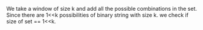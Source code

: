 We take a window of size k and add all the possible combinations in the set. Since there are 1<<k possibilities of binary string with size k. we check if size of set == 1<<k.